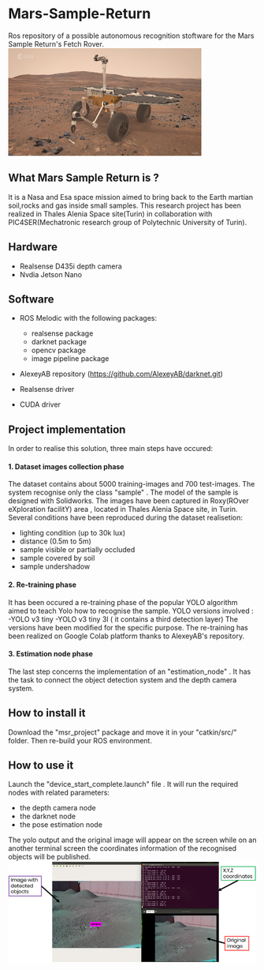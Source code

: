 # Mars-Sample-Return
Ros repository of a possible autonomous recognition stoftware for the Mars Sample Return's Fetch Rover.
![Fetch Rover](/MSR/logo.png)

## What Mars Sample Return is ?
It is a Nasa and Esa space mission aimed to bring back to the Earth martian soil,rocks and gas inside small samples.
This research project has been realized in Thales Alenia Space site(Turin) in collaboration with PIC4SER(Mechatronic research group of Polytechnic University of Turin).

## Hardware 
- Realsense D435i depth camera
- Nvdia Jetson Nano 

## Software  
- ROS Melodic with the following packages:
  - realsense package
  - darknet package
  - opencv package
  - image pipeline package
 
- AlexeyAB repository (https://github.com/AlexeyAB/darknet.git)
- Realsense driver
- CUDA driver

## Project implementation
In order to realise this solution, three main steps have occured:

#### 1. Dataset images collection phase 
 The dataset contains about 5000 training-images and 700 test-images. The system recognise only the class "sample" . The model of the sample is designed with Solidworks.
 The images have been captured in Roxy(ROver eXploration facilitY) area , located in Thales Alenia Space site, in Turin. Several conditions have been reproduced during the dataset realisetion:
 - lighting condition (up to 30k lux)
 - distance (0.5m to 5m)
 - sample visible or partially occluded
 - sample covered by soil
 - sample undershadow
 
 #### 2. Re-training phase 
 It has been occured a re-training phase of the popular YOLO algorithm aimed to teach Yolo how to recognise the sample.
 YOLO versions involved :
 -YOLO v3 tiny
 -YOLO v3 tiny 3l ( it contains a third detection layer)
 The versions have been modified for the specific purpose. The re-training has been realized on Google Colab platform thanks to AlexeyAB's repository.
 
 #### 3. Estimation node phase 
 The last step concerns the implementation of an "estimation_node" . It has the task to connect the object detection system and the depth camera system. 

 

## How to install it 
Download the "msr_project" package and move it in your "catkin/src/" folder. Then re-build your ROS environment. 

## How to use it 
Launch the "device_start_complete.launch" file . It will run the required nodes with related parameters:
- the depth camera node 
- the darknet node
- the pose estimation node

The yolo output and the original image will appear on the screen while on an another terminal screen the coordinates information of the recognised objects will be published.
![output](https://github.com/gabgen/Mars-Sample-Return/blob/main/MSR/test.PNG)
